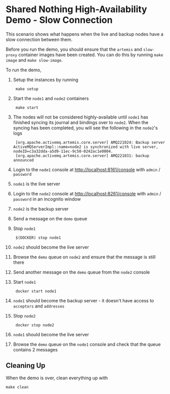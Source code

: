 # Shared Nothing High-Availability Demo - Slow Connection

This scenario shows what happens when the live and backup nodes have a slow connection between them.

Before you run the demo, you should ensure that the `artemis` and `slow-proxy` container images have been created. You can do this by running `make image` and `make slow-image`.

To run the demo,

1. Setup the instances by running

		make setup

1. Start the `node1` and `node2` containers

		make start

1. The nodes will not be considered highly-available until `node1` has finished syncing its journal and bindings over to `node2`. When the syncing has been completed, you will see the following in the `node2`'s logs

		[org.apache.activemq.artemis.core.server] AMQ221024: Backup server ActiveMQServerImpl::name=node2 is synchronized with live server, nodeID=c3a32dda-a5d9-11ec-9c50-0242ac1e0004.
		[org.apache.activemq.artemis.core.server] AMQ221031: backup announced

1. Login to the `node1` console at <http://localhost:8161/console> with `admin` / `password`

1. `node1` is the live server

1. Login to the `node2` console at <http://localhost:8261/console> with `admin` / `password` in an incognito window

1. `node2` is the backup server

1. Send a message on the `demo` queue

1. Stop `node1`

		$(DOCKER) stop node1

1. `node2` should become the live server

1. Browse the `demo` queue on `node2` and ensure that the message is still there

1. Send another message on the `demo` queue from the `node2` console

1. Start `node1`

		docker start node1

1. `node1` should become the backup server - it doesn't have access to `acceptors` and `addresses`

1. Stop `node2`

		docker stop node2
		
1. `node1` should become the live server

1. Browse the `demo` queue on the `node1` console and check that the queue contains 2 messages


## Cleaning Up

When the demo is over, clean everything up with

	make clean

